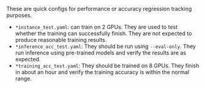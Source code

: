 These are quick configs for performance or accuracy regression tracking purposes.

* `*instance_test.yaml`: can train on 2 GPUs. They are used to test whether the training can
  successfully finish. They are not expected to produce reasonable training results.
* `*inference_acc_test.yaml`: They should be run using `--eval-only`. They run inference using pre-trained models and verify
  the results are as expected.
* `*training_acc_test.yaml`: They should be trained on 8 GPUs. They finish in about an hour and verify the training accuracy
  is within the normal range.
